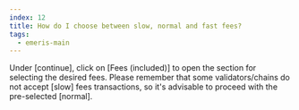 ```yaml
---
index: 12
title: How do I choose between slow, normal and fast fees?
tags: 
  - emeris-main
---
```


Under [continue], click on [Fees (included)] to open the section for selecting the desired fees. Please remember that some validators/chains do not accept [slow] fees transactions, so it's advisable to proceed with the pre-selected [normal].
